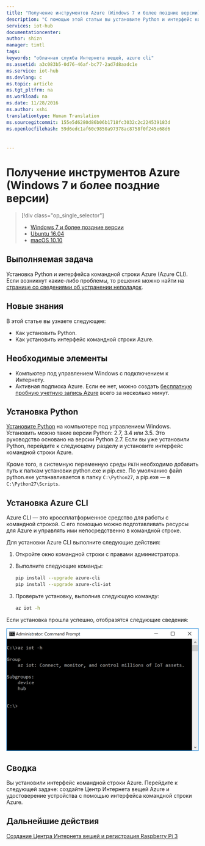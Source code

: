 ```yaml
---
title: "Получение инструментов Azure (Windows 7 и более поздние версии) | Документация Майкрософт"
description: "С помощью этой статьи вы установите Python и интерфейс командной строки Azure (Azure CLI) в Windows 7 и более поздних версиях."
services: iot-hub
documentationcenter: 
author: shizn
manager: timtl
tags: 
keywords: "облачная служба Интернета вещей, azure cli"
ms.assetid: a3c083b5-0d76-46af-bc77-2ad7d8aadc1e
ms.service: iot-hub
ms.devlang: c
ms.topic: article
ms.tgt_pltfrm: na
ms.workload: na
ms.date: 11/28/2016
ms.author: xshi
translationtype: Human Translation
ms.sourcegitcommit: 155e5d6280d86b06b1718fc3032c2c224539183d
ms.openlocfilehash: 59d6edc1af60c9850a97378ac8758f0f245e68d6


---
```

# <a name="get-azure-tools-windows-7-and-later"></a>Получение инструментов Azure (Windows 7 и более поздние версии)
> [!div class="op_single_selector"]
> * [Windows 7 и более поздние версии](iot-hub-raspberry-pi-kit-c-lesson2-get-azure-tools-win32.md)
> * [Ubuntu 16.04](iot-hub-raspberry-pi-kit-c-lesson2-get-azure-tools-ubuntu.md)
> * [macOS 10.10](iot-hub-raspberry-pi-kit-c-lesson2-get-azure-tools-mac.md)

## <a name="what-you-will-do"></a>Выполняемая задача
Установка Python и интерфейса командной строки Azure (Azure CLI). Если возникнут какие-либо проблемы, то решения можно найти на [странице со сведениями об устранении неполадок](iot-hub-raspberry-pi-kit-c-troubleshooting.md).

## <a name="what-you-will-learn"></a>Новые знания
В этой статье вы узнаете следующее:
* Как установить Python.
* Как установить интерфейс командной строки Azure.

## <a name="what-you-need"></a>Необходимые элементы
* Компьютер под управлением Windows с подключением к Интернету.
* Активная подписка Azure. Если ее нет, можно создать [бесплатную пробную учетную запись Azure](http://azure.microsoft.com/pricing/free-trial/) всего за несколько минут.

## <a name="install-python"></a>Установка Python
[Установите Python](https://www.python.org/downloads/) на компьютере под управлением Windows. Установить можно такие версии Python: 2.7, 3.4 или 3.5. Это руководство основано на версии Python 2.7. Если вы уже установили Python, перейдите к следующему разделу и установите интерфейс командной строки Azure.

Кроме того, в системную переменную среды `PATH` необходимо добавить путь к папкам установки python.exe и pip.exe. По умолчанию файл python.exe устанавливается в папку `C:\Python27`, а pip.exe — в `C:\Python27\Scripts`.

## <a name="install-the-azure-cli"></a>Установка Azure CLI
Azure CLI — это кроссплатформенное средство для работы с командной строкой. С его помощью можно подготавливать ресурсы для Azure и управлять ими непосредственно в командной строке.

Для установки Azure CLI выполните следующие действия:

1. Откройте окно командной строки с правами администратора.
2. Выполните следующие команды:

   ```bash
   pip install --upgrade azure-cli
   pip install --upgrade azure-cli-iot
   ```
3. Проверьте установку, выполнив следующую команду:

   ```bash
   az iot -h
   ```

Если установка прошла успешно, отобразятся следующие сведения:

![Выходные данные, указывающие на успешное выполнение](media/iot-hub-raspberry-pi-lessons/lesson2/az_iot_help_win.png)

## <a name="summary"></a>Сводка
Вы установили интерфейс командной строки Azure. Перейдите к следующей задаче: создайте Центр Интернета вещей Azure и удостоверение устройства с помощью интерфейса командной строки Azure.

## <a name="next-steps"></a>Дальнейшие действия
[Создание Центра Интернета вещей и регистрация Raspberry Pi 3](iot-hub-raspberry-pi-kit-c-lesson2-prepare-azure-iot-hub.md)




<!--HONumber=Dec16_HO1-->


